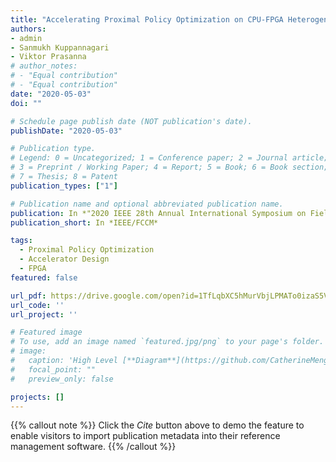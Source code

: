 ```yaml
---
title: "Accelerating Proximal Policy Optimization on CPU-FPGA Heterogeneous Platforms"
authors:
- admin
- Sanmukh Kuppannagari
- Viktor Prasanna
# author_notes:
# - "Equal contribution"
# - "Equal contribution"
date: "2020-05-03"
doi: ""

# Schedule page publish date (NOT publication's date).
publishDate: "2020-05-03"

# Publication type.
# Legend: 0 = Uncategorized; 1 = Conference paper; 2 = Journal article;
# 3 = Preprint / Working Paper; 4 = Report; 5 = Book; 6 = Book section;
# 7 = Thesis; 8 = Patent
publication_types: ["1"]

# Publication name and optional abbreviated publication name.
publication: In *"2020 IEEE 28th Annual International Symposium on Field-Programmable Custom Computing Machines
publication_short: In *IEEE/FCCM*

tags:
  - Proximal Policy Optimization
  - Accelerator Design
  - FPGA
featured: false

url_pdf: https://drive.google.com/open?id=1TfLqbXC5hMurVbjLPMATo0izaS5VaxaM
url_code: ''
url_project: ''

# Featured image
# To use, add an image named `featured.jpg/png` to your page's folder. 
# image:
#   caption: 'High Level [**Diagram**](https://github.com/CatherineMeng/site-academic/blob/main/images/overview_ppoaccel.png)'
#   focal_point: ""
#   preview_only: false

projects: []
---
```


{{% callout note %}}
Click the *Cite* button above to demo the feature to enable visitors to import publication metadata into their reference management software.
{{% /callout %}}


